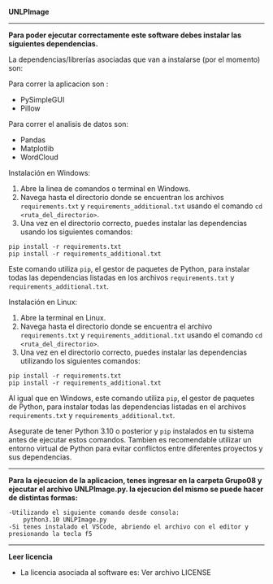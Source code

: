 **UNLPImage**


*****************************************************************************************************************************************************

**Para poder ejecutar correctamente este software debes instalar las siguientes dependencias.**

La dependencias/librerías asociadas que van a instalarse (por el momento) son:

Para correr la aplicacion son :

- PySimpleGUI
- Pillow

Para correr el analisis de datos son:

- Pandas
- Matplotlib
- WordCloud

Instalación en Windows:

1. Abre la linea de comandos o terminal en Windows.
2. Navega hasta el directorio donde se encuentran los archivos `requirements.txt` y `requirements_additional.txt` usando el comando `cd <ruta_del_directorio>`.
3. Una vez en el directorio correcto, puedes instalar las dependencias usando los siguientes comandos:

```
pip install -r requirements.txt
pip install -r requirements_additional.txt
```

Este comando utiliza `pip`, el gestor de paquetes de Python, para instalar todas las dependencias listadas en los archivos `requirements.txt` y `requirements_additional.txt`.

Instalación en Linux:

1. Abre la terminal en Linux.
2. Navega hasta el directorio donde se encuentra el archivo `requirements.txt` y `requirements_additional.txt` usando el comando `cd <ruta_del_directorio>`.
3. Una vez en el directorio correcto, puedes instalar las dependencias utilizando los siguientes comandos:

```
pip install -r requirements.txt
pip install -r requirements_additional.txt
```

Al igual que en Windows, este comando utiliza `pip`, el gestor de paquetes de Python, para instalar todas las dependencias listadas en el archivos `requirements.txt` y `requirements_additional.txt`.

Asegurate de tener Python 3.10 o posterior y `pip` instalados en tu sistema antes de ejecutar estos comandos. Tambien es recomendable utilizar un entorno virtual de Python para evitar conflictos entre diferentes proyectos y sus dependencias.

*****************************************************************************************************************************************************

**Para la ejecucion de la aplicacion, tenes ingresar en la carpeta Grupo08 y ejecutar el archivo UNLPImage.py.
la ejecucion del mismo se puede hacer de distintas formas:**

    -Utilizando el siguiente comando desde consola:
        python3.10 UNLPImage.py
    -Si tenes instalado el VSCode, abriendo el archivo con el editor y presionando la tecla f5

*****************************************************************************************************************************************************

**Leer licencia**

* La licencia asociada al software es: Ver archivo LICENSE
